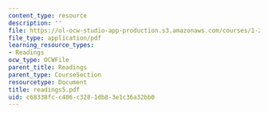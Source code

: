 ```yaml
---
content_type: resource
description: ''
file: https://ol-ocw-studio-app-production.s3.amazonaws.com/courses/1-224j-carrier-systems-fall-2003/c68338fcc486c3281db83e1c36a32bb0_readings5.pdf
file_type: application/pdf
learning_resource_types:
- Readings
ocw_type: OCWFile
parent_title: Readings
parent_type: CourseSection
resourcetype: Document
title: readings5.pdf
uid: c68338fc-c486-c328-1db8-3e1c36a32bb0
---
```

